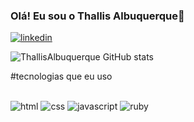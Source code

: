 ### Olá!  Eu sou o Thallis Albuquerque👋

[![linkedin](https://img.shields.io/badge/LinkedIn-0077B5?style=for-the-badge&logo=linkedin&logoColor=white)](https://www.linkedin.com/in/thallis-albuquerque-a71464215/)




![ThallisAlbuquerque GitHub stats](https://github-readme-stats.vercel.app/api?username=ThallisAlbuquerque&show_icons=true&theme=dracula)

#tecnologias que eu  uso 

<div style="display: inline_block"><br>
<img aling="center" alt="html" src="https://img.shields.io/badge/HTML5-E34F26?style=for-the-badge&logo=html5&logoColor=white%22/%3E">

<img aling="center" alt="css" src="https://img.shields.io/badge/CSS-239120?&style=for-the-badge&logo=css3&logoColor=white%22/%3E">

<img aling="center" alt="javascript" src="https://img.shields.io/badge/JavaScript-323330?style=for-the-badge&logo=javascript&logoColor=F7DF1E%22/%3E">

<img aling="center" alt="ruby" src="https://img.shields.io/badge/Ruby-CC342D?style=for-the-badge&logo=ruby&logoColor=white%22/%3E">

</div>
